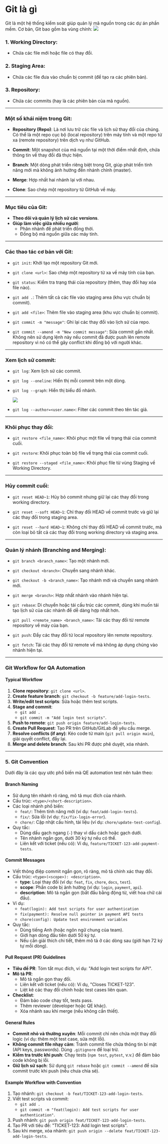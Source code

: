 # **Git là gì**

Git là một hệ thống kiểm soát giúp quản lý mã nguồn trong các dự án phần mềm. Cơ bản, Git bao gồm ba vùng chính:
![](./Image/git-area.png)
### 1. **Working Directory**:
   - Chứa các file mới hoặc file có thay đổi.

### 2. **Staging Area**:
   - Chứa các file đưa vào chuẩn bị commit (để tạo ra các phiên bản).

### 3. **Repository**:
   - Chứa các commits (hay là các phiên bản của mã nguồn).

---

### **Một số khái niệm trong Git**:
- **Repository (Repo)**: Là nơi lưu trữ các file và lịch sử thay đổi của chúng. Có thể là một repo cục bộ (local repository) trên máy tính và một repo từ xa (remote repository) trên dịch vụ như GitHub.
  
- **Commit**: Một snapshot của mã nguồn tại một thời điểm nhất định, chứa thông tin về thay đổi đã thực hiện.

- **Branch**: Một dòng phát triển riêng biệt trong Git, giúp phát triển tính năng mới mà không ảnh hưởng đến nhánh chính (master).

- **Merge**: Hợp nhất hai nhánh lại với nhau.

- **Clone**: Sao chép một repository từ GitHub về máy.

---

### **Mục tiêu của Git**:
- **Theo dõi và quản lý lịch sử các versions**.
- **Giúp làm việc giữa nhiều người**:
   - Phân nhánh để phát triển đồng thời.
   - Đồng bộ mã nguồn giữa các máy tính.

---

### **Các thao tác cơ bản với Git**:

- `git init`: Khởi tạo một repository Git mới.
  
- `git clone <url>`: Sao chép một repository từ xa về máy tính của bạn.
  
- `git status`: Kiểm tra trạng thái của repository (thêm, thay đổi hay xóa file nào).
  
- `git add .`: Thêm tất cả các file vào staging area (khu vực chuẩn bị commit).
  
- `git add <file>`: Thêm file vào staging area (khu vực chuẩn bị commit).
  
- `git commit -m "message"`: Ghi lại các thay đổi vào lịch sử của repo.
  
- `git commit --amend -m "New commit message"`: Sửa commit gần nhất. Không nên sử dụng lệnh này nếu commit đã được push lên remote repository vì nó có thể gây conflict khi đồng bộ với người khác.

---

### **Xem lịch sử commit**:

- `git log`: Xem lịch sử các commit.

- `git log --oneline`: Hiển thị mỗi commit trên một dòng.

- `git log --graph`: Hiển thị biểu đồ nhánh.
    
    ![](./Image/kazSy.png)
- `git log --author=<user.name>`: Filter các commit theo tên tác giả.

---

### **Khôi phục thay đổi**:

- `git restore <file_name>`: Khôi phục một file về trạng thái của commit cuối.

- `git restore`: Khôi phục toàn bộ file về trạng thái của commit cuối.

- `git restore --staged <file_name>`: Khôi phục file từ vùng Staging về Working Directory.

---

### **Hủy commit cuối**:

- `git reset HEAD~1`: Hủy bỏ commit nhưng giữ lại các thay đổi trong working directory.

- `git reset --soft HEAD~1`: Chỉ thay đổi HEAD về commit trước và giữ lại các thay đổi trong staging area.

- `git reset --hard HEAD~1`: Không chỉ thay đổi HEAD về commit trước, mà còn loại bỏ tất cả các thay đổi trong working directory và staging area.

---

### **Quản lý nhánh (Branching and Merging)**:

- `git branch <branch_name>`: Tạo một nhánh mới.

- `git checkout <branch>`: Chuyển sang nhánh khác.

- `git checkout -b <branch_name>`: Tạo nhánh mới và chuyển sang nhánh mới.

- `git merge <branch>`: Hợp nhất nhánh vào nhánh hiện tại.

- `git rebase`: Di chuyển hoặc tái cấu trúc các commit, dùng khi muốn tái tạo lịch sử của các nhánh để dễ dàng hợp nhất hơn.

- `git pull <remote_name> <branch_name>`: Tải các thay đổi từ remote repository về máy của bạn.

- `git push`: Đẩy các thay đổi từ local repository lên remote repository.

- `git fetch`: Tải các thay đổi từ remote về mà không áp dụng chúng vào nhánh hiện tại.

---
### Git Workflow for QA Automation

#### Typical Workflow

1. **Clone repository**: `git clone <url>`.
2. **Create feature branch**: `git checkout -b feature/add-login-tests`.
3. **Write/edit test scripts**: Sửa hoặc thêm test scripts.
4. **Stage and commit**:
   - `git add .`
   - `git commit -m "Add login test scripts"`.
5. **Push to remote**: `git push origin feature/add-login-tests`.
6. **Create Pull Request**: Tạo PR trên GitHub/GitLab để yêu cầu merge.
7. **Resolve conflicts (if any)**: Kéo code từ main (`git pull origin main`), giải quyết conflict, đẩy lại.
8. **Merge and delete branch**: Sau khi PR được phê duyệt, xóa nhánh.

---
### 5. Git Convention

Dưới đây là các quy ước phổ biến mà QE automation test nên tuân theo:

#### Branch Naming

- Sử dụng tên nhánh rõ ràng, mô tả mục đích của nhánh.
- Cấu trúc: `<type>/<short-description>`.
- Các loại nhánh phổ biến:
  - `feat/`: Thêm tính năng mới (ví dụ: `feat/add-login-tests`).
  - `fix/`: Sửa lỗi (ví dụ: `fix/fix-login-error`).
  - `chore/`: Cập nhật cấu hình, tài liệu (ví dụ: `chore/update-test-config`).
- Quy tắc:
  - Dùng dấu gạch ngang (`-`) thay vì dấu cách hoặc gạch dưới.
  - Tên nhánh ngắn gọn, dưới 30 ký tự nếu có thể.
  - Liên kết với ticket (nếu có): Ví dụ, `feature/TICKET-123-add-payment-tests`.

#### Commit Messages

- Viết thông điệp commit ngắn gọn, rõ ràng, mô tả chính xác thay đổi.
- Cấu trúc: `<type>(<scope>): <description>`.
  - **type**: Loại thay đổi (ví dụ: `feat`, `fix`, `chore`, `docs`, `test`).
  - **scope**: Phần code bị ảnh hưởng (ví dụ: `login`, `payment`, `api`).
  - **description**: Mô tả ngắn gọn (bắt đầu bằng động từ, viết hoa chữ cái đầu).
- Ví dụ:
  - `feat(login): Add test scripts for user authentication`
  - `fix(payment): Resolve null pointer in payment API tests`
  - `chore(config): Update test environment variables`
- Quy tắc:
  - Dùng tiếng Anh (hoặc ngôn ngữ chung của team).
  - Giới hạn dòng đầu tiên dưới 50 ký tự.
  - Nếu cần giải thích chi tiết, thêm mô tả ở các dòng sau (giới hạn 72 ký tự mỗi dòng).

#### Pull Request (PR) Guidelines

- **Tiêu đề PR**: Tóm tắt mục đích, ví dụ: "Add login test scripts for API".
- **Mô tả PR**:
  - Mô tả ngắn gọn thay đổi.
  - Liên kết với ticket (nếu có): Ví dụ, "Closes TICKET-123".
  - Liệt kê các thay đổi chính hoặc test cases liên quan.
- **Checklist**:
  - Đảm bảo code chạy tốt, tests pass.
  - Thêm reviewer (developer hoặc QE khác).
  - Xóa nhánh sau khi merge (nếu không cần thiết).

#### General Rules

- **Commit nhỏ và thường xuyên**: Mỗi commit chỉ nên chứa một thay đổi logic (ví dụ: thêm một test case, sửa một lỗi).
- **Không commit file nhạy cảm**: Tránh commit file chứa thông tin bí mật (API keys, passwords). Dùng `.gitignore` để loại trừ.
- **Kiểm tra trước khi push**: Chạy tests (`npm test`, `pytest`, v.v.) để đảm bảo code không bị lỗi.
- **Giữ lịch sử sạch**: Sử dụng `git rebase` hoặc `git commit --amend` để sửa commit trước khi push (nếu chưa chia sẻ).

#### Example Workflow with Convention

1. Tạo nhánh: `git checkout -b feat/TICKET-123-add-login-tests`.
2. Viết test scripts và commit:
   - `git add .`
   - `git commit -m "feat(login): Add test scripts for user authentication"`.
3. Push nhánh: `git push origin feat/TICKET-123-add-login-tests`.
4. Tạo PR với tiêu đề: "TICKET-123: Add login test scripts".
5. Sau khi merge, xóa nhánh: `git push origin --delete feat/TICKET-123-add-login-tests`.